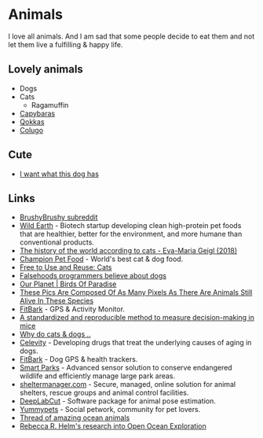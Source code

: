 # Animals

I love all animals. And I am sad that some people decide to eat them and not let them live a fulfilling & happy life.

## Lovely animals

- Dogs
- Cats
  - Ragamuffin
- [Capybaras](https://www.youtube.com/watch?v=SCwcJsBYL3o)
- [Qokkas](https://en.wikipedia.org/wiki/Quokka)
- [Colugo](https://en.wikipedia.org/wiki/Colugo)

## Cute

- [I want what this dog has](https://twitter.com/sharnacious/status/1275282474470440961)

## Links

- [BrushyBrushy subreddit](https://www.reddit.com/r/brushybrushy)
- [Wild Earth](https://wildearth.com/) - Biotech startup developing clean high-protein pet foods that are healthier, better for the environment, and more humane than conventional products.
- [The history of the world according to cats - Eva-Maria Geigl (2018)](https://www.youtube.com/watch?v=Jsj-hDW9bS8)
- [Champion Pet Food](https://www.championpetfoods.com/) - World's best cat & dog food.
- [Free to Use and Reuse: Cats](https://www.loc.gov/free-to-use/cats)
- [Falsehoods programmers believe about dogs](https://www.hillelwayne.com/post/falsehoods-programmers-believe-about-dogs/)
- [Our Planet | Birds Of Paradise](https://www.youtube.com/watch?v=rX40mBb8bkU)
- [These Pics Are Composed Of As Many Pixels As There Are Animals Still Alive In These Species](https://designyoutrust.com/2019/09/these-pics-are-composed-of-as-many-pixels-as-there-are-animals-still-alive-in-these-species/)
- [FitBark](https://www.fitbark.com/) - GPS & Activity Monitor.
- [A standardized and reproducible method to measure decision-making in mice](https://twitter.com/IntlBrainLab/status/1218585772812570624)
- [Why do cats & dogs ..](https://whydocatsanddogs.com/)
- [Celevity](https://celevity.co/) - Developing drugs that treat the underlying causes of aging in dogs.
- [FitBark](https://www.fitbark.com/) - Dog GPS & health trackers.
- [Smart Parks](https://www.smartparks.org/) - Advanced sensor solution to conserve endangered wildlife and efficiently manage large park areas.
- [sheltermanager.com](https://www.sheltermanager.com/site/en_home.html) - Secure, managed, online solution for animal shelters, rescue groups and animal control facilities.
- [DeepLabCut](http://www.mousemotorlab.org/deeplabcut) - Software package for animal pose estimation.
- [Yummypets](https://www.yummypets.com/) - Social petwork, community for pet lovers.
- [Thread of amazing ocean animals](https://twitter.com/RebeccaRHelm/status/1273693617501200384)
- [Rebecca R. Helm's research into Open Ocean Exploration](https://twitter.com/rebeccarhelm/)

